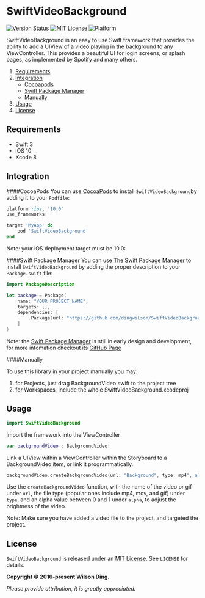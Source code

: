 # SwiftVideoBackground

[![Version Status](https://img.shields.io/cocoapods/v/SwiftVideoBackground.svg)][podLink]
[![MIT License](https://badges.frapsoft.com/os/mit/mit.png?v=103)][mitLink]
![Platform](https://img.shields.io/badge/platforms-iOS%2010.0+-333333.svg)

SwiftVideoBackground is an easy to use Swift framework that provides the ability to add a UIView of a video playing in the background to any ViewController. This provides a beautiful UI for login screens, or splash pages, as implemented by Spotify and many others.

1. [Requirements](#requrements)
2. [Integration](#integration)
    - [Cocoapods](#cocoapods)
    - [Swift Package Manager](#swift-package-manager)
    - [Manually](#manually)
3. [Usage](#usage)
4. [License](#license)

## Requirements

- Swift 3
- iOS 10
- Xcode 8

## Integration

####CocoaPods
You can use [CocoaPods](http://cocoapods.org/) to install `SwiftVideoBackground`by adding it to your `Podfile`:
```ruby
platform :ios, '10.0'
use_frameworks!

target 'MyApp' do
	pod 'SwiftVideoBackground'
end
```
Note: your iOS deployment target must be 10.0:

####Swift Package Manager
You can use [The Swift Package Manager](https://swift.org/package-manager) to install `SwiftVideoBackground` by adding the proper description to your `Package.swift` file:
```swift
import PackageDescription

let package = Package(
    name: "YOUR_PROJECT_NAME",
    targets: [],
    dependencies: [
        .Package(url: "https://github.com/dingwilson/SwiftVideoBackground.git", versions: Version(1,0,0)..<Version(2, .max, .max)),
    ]
)
```

Note: the [Swift Package Manager](https://swift.org/package-manager) is still in early design and development, for more infomation checkout its [GitHub Page](https://github.com/apple/swift-package-manager)

####Manually

To use this library in your project manually you may:  

1. for Projects, just drag BackgroundVideo.swift to the project tree
2. for Workspaces, include the whole SwiftVideoBackground.xcodeproj

## Usage

```swift
import SwiftVideoBackground
```
Import the framework into the ViewController

```swift
var backgroundVideo : BackgroundVideo!
```
Link a UIView within a ViewController within the Storyboard to a BackgroundVideo item, or link it programmatically.

```swift
backgroundVideo.createBackgroundVideo(url: "Background", type: mp4", alpha: 0.5)
```
Use the `createBackgroundVideo` function, with the name of the video or gif under `url`, the file type (popular ones include mp4, mov, and gif) under `type`, and an alpha value between 0 and 1 under `alpha`, to adjust the brightness of the video. 

Note: Make sure you have added a video file to the project, and targeted the project.

## License

`SwiftVideoBackground` is released under an [MIT License][mitLink]. See `LICENSE` for details.

**Copyright &copy; 2016-present Wilson Ding.**

*Please provide attribution, it is greatly appreciated.*

[podLink]:https://cocoapods.org/pods/SwiftVideoBackground
[mitLink]:http://opensource.org/licenses/MIT
